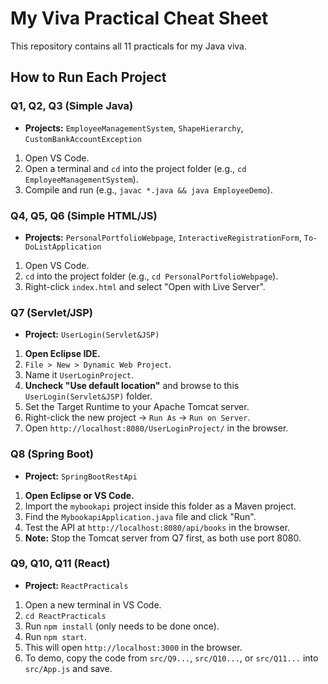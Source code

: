 # My Viva Practical Cheat Sheet

This repository contains all 11 practicals for my Java viva.

## How to Run Each Project

### Q1, Q2, Q3 (Simple Java)
* **Projects:** `EmployeeManagementSystem`, `ShapeHierarchy`, `CustomBankAccountException`
1.  Open VS Code.
2.  Open a terminal and `cd` into the project folder (e.g., `cd EmployeeManagementSystem`).
3.  Compile and run (e.g., `javac *.java && java EmployeeDemo`).

### Q4, Q5, Q6 (Simple HTML/JS)
* **Projects:** `PersonalPortfolioWebpage`, `InteractiveRegistrationForm`, `To-DoListApplication`
1.  Open VS Code.
2.  `cd` into the project folder (e.g., `cd PersonalPortfolioWebpage`).
3.  Right-click `index.html` and select "Open with Live Server".

### Q7 (Servlet/JSP)
* **Project:** `UserLogin(Servlet&JSP)`
1.  **Open Eclipse IDE.**
2.  `File > New > Dynamic Web Project`.
3.  Name it `UserLoginProject`.
4.  **Uncheck "Use default location"** and browse to this `UserLogin(Servlet&JSP)` folder.
5.  Set the Target Runtime to your Apache Tomcat server.
6.  Right-click the new project $\rightarrow$ `Run As` $\rightarrow$ `Run on Server`.
7.  Open `http://localhost:8080/UserLoginProject/` in the browser.

### Q8 (Spring Boot)
* **Project:** `SpringBootRestApi`
1.  **Open Eclipse or VS Code.**
2.  Import the `mybookapi` project inside this folder as a Maven project.
3.  Find the `MybookapiApplication.java` file and click "Run".
4.  Test the API at `http://localhost:8080/api/books` in the browser.
5.  **Note:** Stop the Tomcat server from Q7 first, as both use port 8080.

### Q9, Q10, Q11 (React)
* **Project:** `ReactPracticals`
1.  Open a new terminal in VS Code.
2.  `cd ReactPracticals`
3.  Run `npm install` (only needs to be done once).
4.  Run `npm start`.
5.  This will open `http://localhost:3000` in the browser.
6.  To demo, copy the code from `src/Q9...`, `src/Q10...`, or `src/Q11...` into `src/App.js` and save.